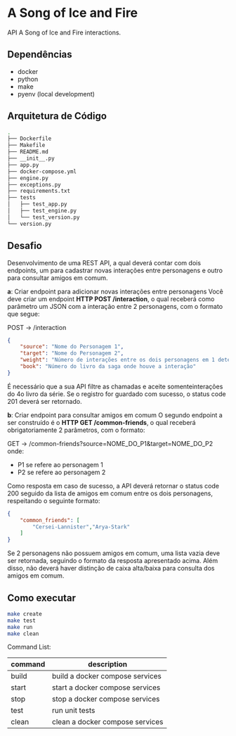 # A Song of Ice and Fire

API A Song of Ice and Fire interactions.

## Dependências

- docker
- python
- make
- pyenv (local development)

## Arquitetura de Código

```bash
.
├── Dockerfile
├── Makefile
├── README.md
├── __init__.py
├── app.py
├── docker-compose.yml
├── engine.py
├── exceptions.py
├── requirements.txt
├── tests
│   ├── test_app.py
│   ├── test_engine.py
│   └── test_version.py
└── version.py
```

## Desafio

Desenvolvimento de uma REST API, a qual deverá contar com dois endpoints, um para cadastrar novas interações entre personagens e outro para consultar amigos em comum.

**a**: ​Criar endpoint para adicionar novas interações entre personagens
Você deve criar um endpoint **​HTTP POST /interaction**​, o qual receberá como parâmetro um JSON​ com a interação entre 2 personagens, com o formato que segue:

POST -> /interaction

```json
{
    "source"​: ​"Nome do Personagem 1"​,
    "target"​: ​"Nome do Personagem 2"​,
    "weight"​: ​"Número de interações entre os dois personagens em 1 determinado livro"​,
    "book"​: ​"Número do livro da saga onde houve a interação" 
}
```

É necessário que a sua API filtre as chamadas e aceite ​somente​ interações do​ 4o​ livro da série. Se o registro for guardado com sucesso, o ​status code​ ​201​ deverá ser retornado.

**b**: ​Criar endpoint para consultar amigos em comum
O segundo endpoint a ser construído é o **​HTTP GET /common-friends**​, o qual receberá obrigatoriamente​ 2 parâmetros, com o formato:

GET -> /common-friends?source=NOME_DO_P1&target=NOME_DO_P2 onde:

- P1​ se refere ao personagem 1
- P2​ se refere ao personagem 2

Como resposta em caso de sucesso, a API deverá retornar o ​status code ​200 seguido da lista de amigos em comum entre os dois personagens, respeitando o seguinte formato:

```json
{
    "common_friends"​: [
        "Cersei-Lannister"​,​"Arya-Stark"
    ]
}
```

Se 2 personagens ​não possuem amigos em comum, uma lista ​vazia deve ser retornada, seguindo o formato da resposta apresentado acima.
Além disso, ​não​ deverá haver distinção de caixa alta/baixa para consulta dos amigos em comum.

## Como executar

```bash
make create 
make test
make run
make clean
```

Command List:

| command | description                              |
|---------|------------------------------------------|
|  build  | build a docker compose services          |
|  start  | start a docker compose services          |
|  stop   | stop a docker compose services           |
|  test   | run unit tests                           |
|  clean  | clean a docker compose services          |
